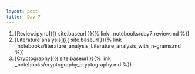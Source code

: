 ```yaml
---
layout: post
title:  Day 7
---
```

1. [Review.ipynb]({{ site.baseurl }}{% link _notebooks/day7_review.md %})
2. [Literature analysis]({{ site.baseurl }}{% link _notebooks/literature_analysis_Literature_analysis_with_n-grams.md %})
1. [Cryptography]({{ site.baseurl }}{% link _notebooks/cryptography_cryptography.md %})


